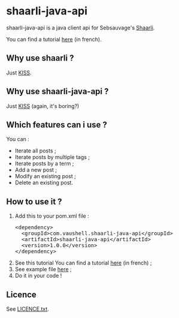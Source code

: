 # shaarli-java-api

shaarli-java-api is a java client api for Sebsauvage's [Shaarli](http://sebsauvage.net/wiki/doku.php?id=php:shaarli).

You can find a tutorial [here](http://fabien.vauchelles.com/shaarli-java-api) (in french).

## Why use shaarli ?

Just [KISS](http://en.wikipedia.org/wiki/KISS_principle).

## Why use shaarli-java-api ?

Just [KISS](http://en.wikipedia.org/wiki/KISS_principle) (again, it's boring?)

## Which features can i use ?

You can :
<ul>
<li>Iterate all posts ;</li>
<li>Iterate posts by multiple tags ;</li>
<li>Iterate posts by a term ;</li>
<li>Add a new post ;</li>
<li>Modify an existing post ;</li>
<li>Delete an existing post.</li>
</ul>

## How to use it ?

<ol>
<li>Add this to your pom.xml file :

<pre>
&lt;dependency&gt;
  &lt;groupId&gt;com.vaushell.shaarli-java-api&lt;/groupId&gt;
  &lt;artifactId&gt;shaarli-java-api&lt;/artifactId&gt;
  &lt;version&gt;1.0.0&lt;/version&gt;
&lt;/dependency&gt;
</pre>
</li>

<li>See this tutorial You can find a tutorial <a href="http://fabien.vauchelles.com/shaarli-java-api">here</a> (in french) ;</li>
<li>See example file <a href="https://github.com/fabienvauchelles/shaarli-java-api/blob/master/shaarli-java-api/src/test/java/com/vaushell/shaarlijavaapi/Examples.java">here</a> ;</li>
<li>Do it in your code !</li>
</ol>



## Licence

See [LICENCE.txt](https://github.com/fabienvauchelles/shaarli-java-api/blob/master/LICENCE.txt).

